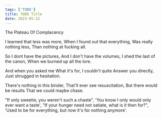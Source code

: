 ```yaml
---
tags: ['TODO']
title: TODO Title
date: 2023-05-22
---
```


The Plateau Of Complacency

I learned that less was more,
When I found out that everything,
Was really nothing less,
Than nothing at fucking all.

So I dont have the pictures,
And I don't have the volumes,
I shed the last of the canon,
When we burned up all the lore.

And when you asked me
What it's for, I couldn't quite
Answer you directly,
Just shrugged in hesitation.

There's nothing in this binder,
That'll ever see resuscitation,
But there would be results
That we could maybe chase.

"If only sweetie, you weren't such a chaste",
'You know I only would only ever want a taste',
"If your hunger need not satiate, what is it then for?",
'Used to be for everything, but now it's for nothing anymore'.

